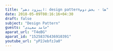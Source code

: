 ```yaml
---
title: "اپیزود دهم: design patternها - بخش دوم"
date: 2018-05-09T08:16:16+04:30
draft: false
subject: "Design Pattern"
guests: "حامد سعیدی"
aparat_url: "T4eBG"
aparat_id: "15258376436910391"
youtube_url: "yP2JebfzJa0"
---
```

